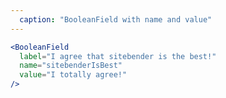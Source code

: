 ```yaml
---
  caption: "BooleanField with name and value"
---
```


<!-- markdownlint-disable MD041 -->
<!-- dprint-ignore -->
```jsx
<BooleanField
  label="I agree that sitebender is the best!"
  name="sitebenderIsBest"
  value="I totally agree!"
/>
```
